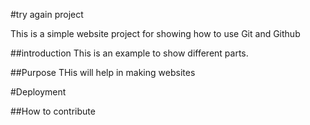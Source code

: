 #try again project

This is a simple website project for
showing how to use Git and Github

##introduction
This is an example to show different parts.

##Purpose
THis will help in making websites

#Deployment

##How to contribute